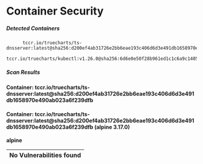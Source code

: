 # Container Security

##### Detected Containers

          tccr.io/truecharts/ts-dnsserver:latest@sha256:d200ef4ab31726e2bb6eae193c406d6d3e491db1658970e490ab023a6f239dfb
          tccr.io/truecharts/kubectl:v1.26.0@sha256:6d6e0e50f28b961ed1c1c6a9c140553238641591fbdc9ac7c1a348636f78c552

##### Scan Results

**Container: tccr.io/truecharts/ts-dnsserver:latest@sha256:d200ef4ab31726e2bb6eae193c406d6d3e491db1658970e490ab023a6f239dfb**

#### Container: tccr.io/truecharts/ts-dnsserver:latest@sha256:d200ef4ab31726e2bb6eae193c406d6d3e491db1658970e490ab023a6f239dfb (alpine 3.17.0)
    

**alpine**

      
| No Vulnerabilities found         |
|:---------------------------------|

      

